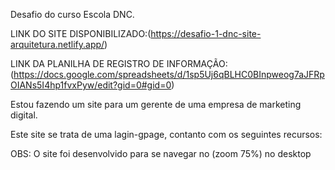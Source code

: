Desafio do curso Escola DNC. 

LINK DO SITE DISPONIBILIZADO:(https://desafio-1-dnc-site-arquitetura.netlify.app/)

LINK DA PLANILHA DE REGISTRO DE INFORMAÇÃO: (https://docs.google.com/spreadsheets/d/1sp5Uj6qBLHC0BInpweog7aJFRpOIANs5I4hp1fvxPyw/edit?gid=0#gid=0)

Estou fazendo um site para um gerente de uma empresa de marketing digital.

Este site se trata de uma lagin-gpage, contanto com os seguintes recursos:

OBS: O site foi desenvolvido para se navegar no (zoom 75%) no desktop
